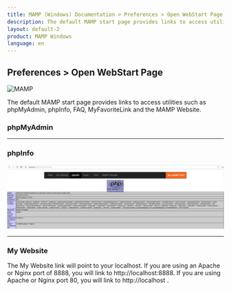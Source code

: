 ```yaml
---
title: MAMP (Windows) Documentation > Preferences > Open WebStart Page
description: The default MAMP start page provides links to access utilities such as phpMyAdmin, phpInfo, FAQ, MyFavoriteLink and the MAMP Website.
layout: default-2
product: MAMP Windows
language: en
---
```


## Preferences > Open WebStart Page

![MAMP](/en/MAMP-Window/Preferences/Open-WebStart-Page/WebStart.png)

The default MAMP start page provides links to access utilities such as phpMyAdmin, phpInfo, FAQ, MyFavoriteLink and the MAMP Website.

### phpMyAdmin

---

### phpInfo

![MAMP](/en/MAMP-Windows/Preferences/Open-WebStart-Page/phpInfo.png)

---

### My Website

The My Website link will point to your localhost. If you are using an Apache or Nginx port of 8888, you will link to http://localhost:8888. If you are using Apache or Nginx port 80, you will link to http://localhost . 

